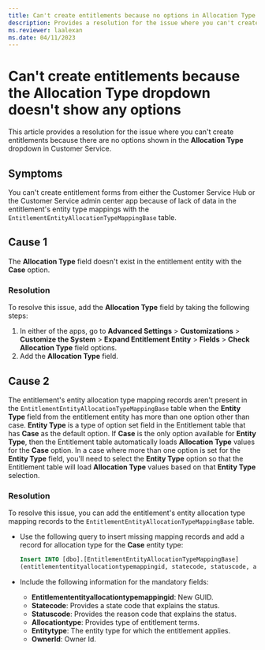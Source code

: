 ```yaml
---
title: Can't create entitlements because no options in Allocation Type dropdown
description: Provides a resolution for the issue where you can't create entitlements because the Allocation Type dropdown doesn't show any options in Dynamics 365 Customer Service.
ms.reviewer: laalexan
ms.date: 04/11/2023
---
```

# Can't create entitlements because the Allocation Type dropdown doesn't show any options

This article provides a resolution for the issue where you can't create entitlements because there are no options shown in the **Allocation Type** dropdown in Customer Service.

## Symptoms

You can't create entitlement forms from either the Customer Service Hub or the Customer Service admin center app because of lack of data in the entitlement's entity type mappings with the `EntitlementEntityAllocationTypeMappingBase` table.

## Cause 1

The **Allocation Type** field doesn't exist in the entitlement entity with the **Case** option.

### Resolution

To resolve this issue, add the **Allocation Type** field by taking the following steps:

1. In either of the apps, go to **Advanced Settings** > **Customizations** > **Customize the System** > **Expand Entitlement Entity** > **Fields** > **Check Allocation Type** field options.
1. Add the **Allocation Type** field.

## Cause 2

The entitlement's entity allocation type mapping records aren't present in the `EntitlementEntityAllocationTypeMappingBase` table when the **Entity Type** field from the entitlement entity has more than one option other than case. **Entity Type** is a type of option set field in the Entitlement table that has **Case** as the default option. If **Case** is the only option available for **Entity Type**, then the Entitlement table automatically loads **Allocation Type** values for the **Case** option. In a case where more than one option is set for the **Entity Type** field, you'll need to select the **Entity Type** option so that the Entitlement table will load **Allocation Type** values based on that **Entity Type** selection.

### Resolution

To resolve this issue, you can add the entitlement's entity allocation type mapping records to the `EntitlementEntityAllocationTypeMappingBase` table.

- Use the following query to insert missing mapping records and add a record for allocation type for the **Case** entity type:
  
  ```sql
  Insert INTO [dbo].[EntitlementEntityAllocationTypeMappingBase]
  (entitlemententityallocationtypemappingid, statecode, statuscode, allocationtype, entitytype, OwnerId) Values('0C537E5C-13E8-410B-A65C-783A113D49FC', 0, 1, 0, 0, 'F5C0B9AD-E076-ED11-81B3-6045BDE41C7D')
  ```

- Include the following information for the mandatory fields:

  - **Entitlemententityallocationtypemappingid**: New GUID.
  - **Statecode**: Provides a state code that explains the status.
  - **Statuscode**: Provides the reason code that explains the status.
  - **Allocationtype**: Provides type of entitlement terms.
  - **Entitytype**: The entity type for which the entitlement applies.
  - **OwnerId**: Owner Id.
